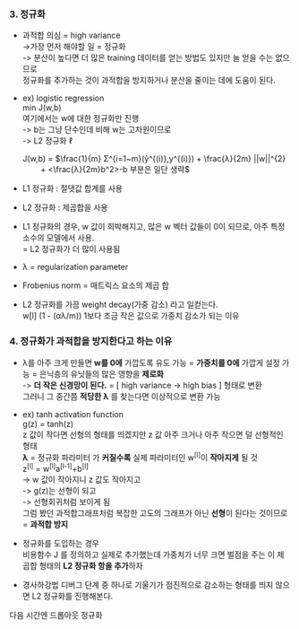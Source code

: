 ### 3. 정규화

- 과적합 의심 = high variance  
  ->가장 먼저 해야할 일 = 정규화  
  -> 분산이 높다면 더 많은 training 데이터를 얻는 방법도 있지만 늘 얻을 수는 없으므로  
  정규화를 추가하는 것이 과적합을 방지하거나 분산을 줄이는 데에 도움이 된다.  
- ex) logistic regression  
  min J(w,b)  
  여기에서는 w에 대한 정규화만 진행  
  -> b는 그냥 단수인데 비해 w는 고차원이므로  
  -> L2 정규화  ℓ
  
  <p>J(w,b) = $\frac{1}{m} Σ^{i=1~m}(ŷ^{(i)},y^{(i)}) + \frac{λ}{2m} ||w||^{2} 　　 + <\frac{λ}{2m}b^2>-b 부분은 일단 생략$  </p>

- L1 정규화 : 절댓값 합계를 사용
- L2 정규화 : 제곱합을 사용

- L1 정규화의 경우, w 값이 희박해지고, 많은 w 벡터 값들이 0이 되므로, 아주 특정 소수의 모델에서 사용.  
  = L2 정규화가 더 많이 사용됨
- λ = regularization parameter
- Frobenius norm = 매트릭스 요소의 제곱 합
- L2 정규화를 가끔 weight decay(가중 감소) 라고 일컫는다.  
  w[l] (1 - (αλ/m)) 1보다 조금 작은 값으로 가중치 감소가 되는 이유


### 4. 정규화가 과적합을 방지한다고 하는 이유

- λ를 아주 크게 만들면 **w를 0에** 가깝도록 유도 가능 = **가중치를 0에** 가깝게 설정 가능 = 은닉층의 유닛들의 많은 영향을 **제로화**  
  -> **더 작은 신경망이 된다.**  = [ high variance -> high bias ] 형태로 변환  
그러니 그 중간쯤 **적당한 λ** 를 찾는다면 이상적으로 변환 가능

- ex) tanh activation function  
  g(z) = tanh(z)  
  z 값이 작다면 선형의 형태를 띄겠지만 z 값 아주 크거나 아주 작으면 덜 선형적인 형태  
  **λ** = 정규화 파라미터 가 **커질수록** 실제 파라미터인 w<sup>[l]</sup>이 **작아지게** 될 것  
z<sup>[l]</sup> = w<sup>[l]</sup>a<sup>[l-1]</sup>+b<sup>[l]</sup>  
  -> w 값이 작아지니 z 값도 작아지고  
  -> g(z)는 선형이 되고  
  -> 선형회귀처럼 보이게 됨  
  그럼 봤던 과적합그래프처럼 복잡한 고도의 그래프가 아닌 **선형**이 된다는 것이므로 = **과적합 방지**

- 정규화를 도입하는 경우  
  비용함수 J 를 정의하고 실제로 추가했는데 가중치가 너무 크면 벌점을 주는 이 제곱합 형태의 **L2 정규화 항을 추가**하자
- 경사하강법 디버그 단계 중 하나로 기울기가 점진적으로 감소하는 형태를 띄지 않으면 L2 정규화를 진행해본다.

다음 시간엔 드롭아웃 정규화
